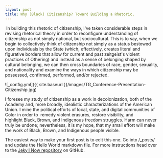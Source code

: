```yaml
---
layout: post
title: Why (Black) Citizenship? Toward Building a Rhetoric.
---
```

​
In building this rhetoric of citizenship, I've taken considerable steps in revising rhetorical theory in order to reconfigure understanding of citizenship as not simply national, but sociocultural. This is to say, when we begin to collectively think of citizenship not simply as a status bestowed upon individuals by the State (which, effectively, creates literal and figurative borders that allow for current and past zeitgeist's violent practices of Othering) and instead as a sense of belonging shaped by cultural belonging, we can then cross boundaries of race, gender, sexuality, and nationality and examine the ways in which citizenship may be possessed, confirmed, performed, and/or rejected. 
  

![_config.yml]({{ site.baseurl }}/images/TG_Conference-Presentation-Citizenship.jpg)

I foresee my study of citizenship as a work in decolonization, both of the Academy and, more broadly, idealistic characterizations of the American Union. I mine the political efforts of local, state, and digital communities of Color in order to  remedy violent erasures, restore visibility, and highlight Black, Brown, and Indigenous freedom struggles. Harm can never truly be undone; nevertheless, it is my hope, that my small effort will make the work of Black, Brown, and Indigenous people visible.

The easiest way to make your first post is to edit this one. Go into /_posts/ and update the Hello World markdown file. For more instructions head over to the [Jekyll Now repository](https://github.com/barryclark/jekyll-now) on GitHub.